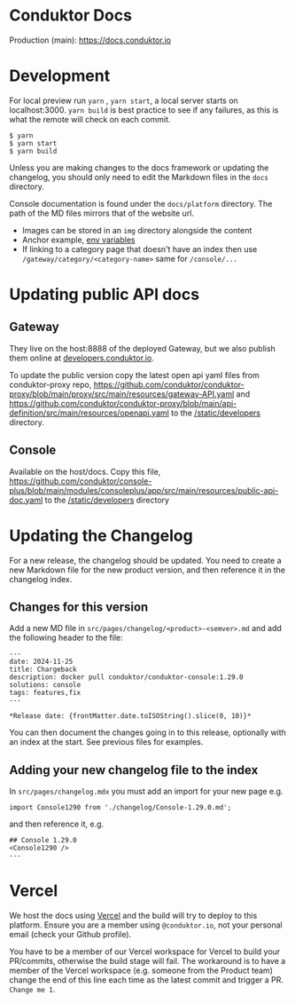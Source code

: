 # Conduktor Docs
Production (main): https://docs.conduktor.io

# Development
For local preview run `yarn` , `yarn start`, a local server starts on localhost:3000. `yarn build` is best practice to see if any failures, as this is what the remote will check on each commit.
```
$ yarn
$ yarn start
$ yarn build
```

Unless you are making changes to the docs framework or updating the changelog, you should only need to edit the Markdown files in the `docs` directory.

Console documentation is found under the `docs/platform` directory. The path of the MD files mirrors that of the website url.

- Images can be stored in an `img` directory alongside the content
- Anchor example, [env variables](docs/platform/get-started/configuration/env-variables.md#auditlog-export-properties)
- If linking to a category page that doesn't have an index then use `/gateway/category/<category-name>` same for `/console/...`

# Updating public API docs

## Gateway
They live on the host:8888 of the deployed Gateway, but we also publish them online at [developers.conduktor.io](https://www.developers.conduktor.io).

To update the public version copy the latest open api yaml files from conduktor-proxy repo,
https://github.com/conduktor/conduktor-proxy/blob/main/proxy/src/main/resources/gateway-API.yaml
and https://github.com/conduktor/conduktor-proxy/blob/main/api-definition/src/main/resources/openapi.yaml
to the [/static/developers](./static/developers/) directory.

## Console
Available on the host/docs.
Copy this file, https://github.com/conduktor/console-plus/blob/main/modules/consoleplus/app/src/main/resources/public-api-doc.yaml
to the [/static/developers](./static/developers/) directory

# Updating the Changelog

For a new release, the changelog should be updated.  You need to create a new Markdown file for the new product version, and then reference it in the changelog index.

## Changes for this version

Add a new MD file in `src/pages/changelog/<product>-<semver>.md` and add the following header to the file:

```
---
date: 2024-11-25
title: Chargeback
description: docker pull conduktor/conduktor-console:1.29.0
solutions: console
tags: features,fix
---

*Release date: {frontMatter.date.toISOString().slice(0, 10)}*
```

You can then document the changes going in to this release, optionally with an index at the start.  See previous files for examples.

## Adding your new changelog file to the index

In `src/pages/changelog.mdx` you must add an import for your new page e.g.

```
import Console1290 from './changelog/Console-1.29.0.md';
```

and then reference it, e.g.

```
## Console 1.29.0
<Console1290 />
---
```

# Vercel

We host the docs using [Vercel](https://vercel.com/) and the build will try to deploy to this platform. Ensure you are a member using `@conduktor.io`, not your personal email (check your Github profile).

You have to be a member of our Vercel workspace for Vercel to build your PR/commits, otherwise the build stage will fail. The workaround is to have a member of the Vercel workspace (e.g. someone from the Product team) change the end of this line each time as the latest commit and trigger a PR. `Change me 1`.
